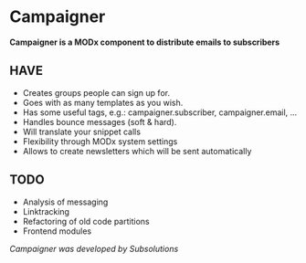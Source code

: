Campaigner
==========

**Campaigner is a MODx component to distribute emails to subscribers**

HAVE
----
* Creates groups people can sign up for.
* Goes with as many templates as you wish.
* Has some useful tags, e.g.: campaigner.subscriber, campaigner.email, ...
* Handles bounce messages (soft & hard).
* Will translate your snippet calls
* Flexibility through MODx system settings
* Allows to create newsletters which will be sent automatically

TODO
----
* Analysis of messaging
* Linktracking
* Refactoring of old code partitions
* Frontend modules

*Campaigner was developed by Subsolutions*